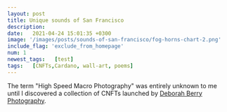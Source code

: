 ```yaml
---
layout: post
title: Unique sounds of San Francisco
description: 
date:   2021-04-24 15:01:35 +0300
image: '/images/posts/sounds-of-san-francisco/fog-horns-chart-2.png'
include_flag: 'exclude_from_homepage'
num: 1
newest_tags:   [test]
tags:   [CNFTs,Cardano, wall-art, poems]
---
```


The term "High Speed Macro Photography" was entirely unknown to me until I discovered a collection of CNFTs launched by [Deborah Berry Photography](https://www.deborahberryphotography.com/). 
